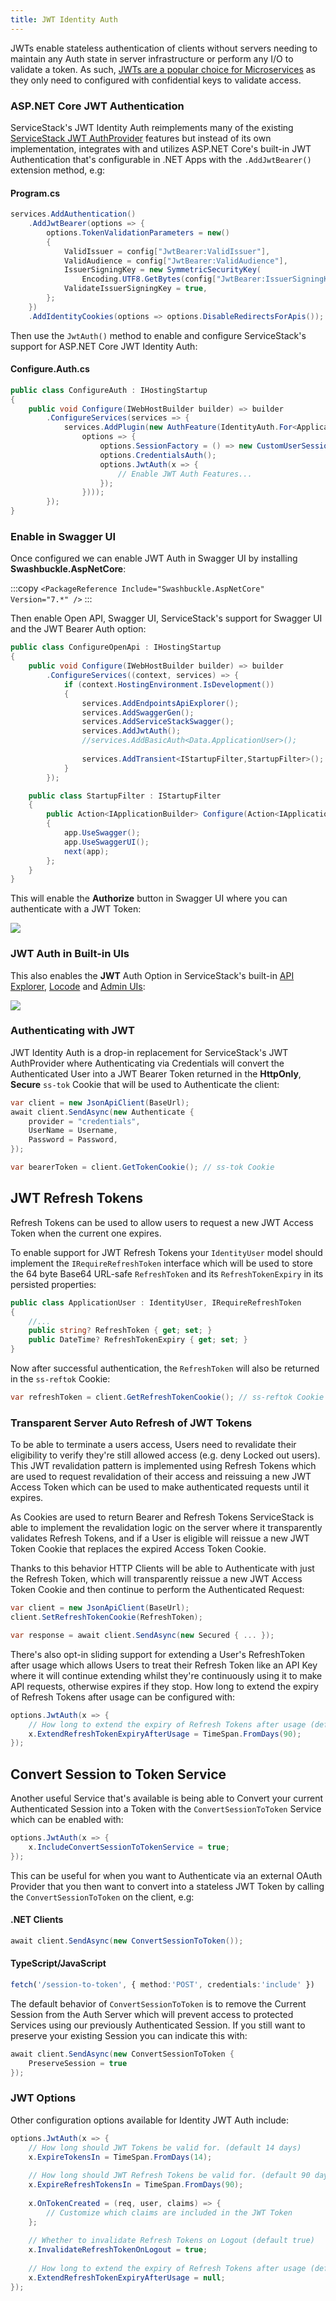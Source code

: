 ```yaml
---
title: JWT Identity Auth
---
```


JWTs enable stateless authentication of clients without servers needing to maintain any Auth state in server infrastructure
or perform any I/O to validate a token. As such,
[JWTs are a popular choice for Microservices](/auth/jwt-authprovider#stateless-auth-microservices)
as they only need to configured with confidential keys to validate access.

### ASP.NET Core JWT Authentication

ServiceStack's JWT Identity Auth reimplements many of the existing [ServiceStack JWT AuthProvider](/auth/jwt-authprovider)
features but instead of its own implementation, integrates with and utilizes ASP.NET Core's built-in JWT Authentication that's
configurable in .NET Apps with the `.AddJwtBearer()` extension method, e.g:

#### Program.cs

```csharp
services.AddAuthentication()
    .AddJwtBearer(options => {
        options.TokenValidationParameters = new()
        {
            ValidIssuer = config["JwtBearer:ValidIssuer"],
            ValidAudience = config["JwtBearer:ValidAudience"],
            IssuerSigningKey = new SymmetricSecurityKey(
                Encoding.UTF8.GetBytes(config["JwtBearer:IssuerSigningKey"]!)),
            ValidateIssuerSigningKey = true,
        };
    })
    .AddIdentityCookies(options => options.DisableRedirectsForApis());
```

Then use the `JwtAuth()` method to enable and configure ServiceStack's support for ASP.NET Core JWT Identity Auth: 

#### Configure.Auth.cs

```csharp
public class ConfigureAuth : IHostingStartup
{
    public void Configure(IWebHostBuilder builder) => builder
        .ConfigureServices(services => {
            services.AddPlugin(new AuthFeature(IdentityAuth.For<ApplicationUser>(
                options => {
                    options.SessionFactory = () => new CustomUserSession();
                    options.CredentialsAuth();
                    options.JwtAuth(x => {
                        // Enable JWT Auth Features...
                    });
                })));
        });
}
```

### Enable in Swagger UI

Once configured we can enable JWT Auth in Swagger UI by installing **Swashbuckle.AspNetCore**:

:::copy
`<PackageReference Include="Swashbuckle.AspNetCore" Version="7.*" />`
:::

Then enable Open API, Swagger UI, ServiceStack's support for Swagger UI and the JWT Bearer Auth option:

```csharp
public class ConfigureOpenApi : IHostingStartup
{
    public void Configure(IWebHostBuilder builder) => builder
        .ConfigureServices((context, services) => {
            if (context.HostingEnvironment.IsDevelopment())
            {
                services.AddEndpointsApiExplorer();
                services.AddSwaggerGen();
                services.AddServiceStackSwagger();
                services.AddJwtAuth();
                //services.AddBasicAuth<Data.ApplicationUser>();
            
                services.AddTransient<IStartupFilter,StartupFilter>();
            }
        });

    public class StartupFilter : IStartupFilter
    {
        public Action<IApplicationBuilder> Configure(Action<IApplicationBuilder> next) => app =>
        {
            app.UseSwagger();
            app.UseSwaggerUI();
            next(app);
        };
    }
}
```

This will enable the **Authorize** button in Swagger UI where you can authenticate with a JWT Token:

![](/img/pages/auth/identity/jwt-swagger-ui.png)

### JWT Auth in Built-in UIs

This also enables the **JWT** Auth Option in ServiceStack's built-in 
[API Explorer](/api-explorer), 
[Locode](/locode/) and 
[Admin UIs](/admin-ui):

<img class="shadow p-1" src="/img/pages/auth/identity/jwt-api-explorer.png">

### Authenticating with JWT

JWT Identity Auth is a drop-in replacement for ServiceStack's JWT AuthProvider where Authenticating via Credentials
will convert the Authenticated User into a JWT Bearer Token returned in the **HttpOnly**, **Secure** `ss-tok` Cookie
that will be used to Authenticate the client:

```csharp
var client = new JsonApiClient(BaseUrl);
await client.SendAsync(new Authenticate {
    provider = "credentials",
    UserName = Username,
    Password = Password,
});

var bearerToken = client.GetTokenCookie(); // ss-tok Cookie
```

## JWT Refresh Tokens

Refresh Tokens can be used to allow users to request a new JWT Access Token when the current one expires.

To enable support for JWT Refresh Tokens your `IdentityUser` model should implement the `IRequireRefreshToken` interface
which will be used to store the 64 byte Base64 URL-safe `RefreshToken` and its `RefreshTokenExpiry` in its persisted properties:

```csharp
public class ApplicationUser : IdentityUser, IRequireRefreshToken
{
    //...
    public string? RefreshToken { get; set; }
    public DateTime? RefreshTokenExpiry { get; set; }
}
```

Now after successful authentication, the `RefreshToken` will also be returned in the `ss-reftok` Cookie:

```csharp
var refreshToken = client.GetRefreshTokenCookie(); // ss-reftok Cookie
```

### Transparent Server Auto Refresh of JWT Tokens

To be able to terminate a users access, Users need to revalidate their eligibility to verify they're still allowed access 
(e.g. deny Locked out users). This JWT revalidation pattern is implemented using Refresh Tokens which are used to request 
revalidation of their access and reissuing a new JWT Access Token which can be used to make authenticated requests until it expires.

As Cookies are used to return Bearer and Refresh Tokens ServiceStack is able to implement the revalidation logic on the 
server where it transparently validates Refresh Tokens, and if a User is eligible will reissue a new JWT Token Cookie that
replaces the expired Access Token Cookie.

Thanks to this behavior HTTP Clients will be able to Authenticate with just the Refresh Token, which will transparently
reissue a new JWT Access Token Cookie and then continue to perform the Authenticated Request:

```csharp
var client = new JsonApiClient(BaseUrl);
client.SetRefreshTokenCookie(RefreshToken);

var response = await client.SendAsync(new Secured { ... });
```

There's also opt-in sliding support for extending a User's RefreshToken after usage which allows Users to treat 
their Refresh Token like an API Key where it will continue extending whilst they're continuously using it to make API requests, 
otherwise expires if they stop. How long to extend the expiry of Refresh Tokens after usage can be configured with:

```csharp
options.JwtAuth(x => {
    // How long to extend the expiry of Refresh Tokens after usage (default None)
    x.ExtendRefreshTokenExpiryAfterUsage = TimeSpan.FromDays(90);
});
```

## Convert Session to Token Service

Another useful Service that's available is being able to Convert your current Authenticated Session into a Token
with the `ConvertSessionToToken` Service which can be enabled with:

```csharp
options.JwtAuth(x => {
    x.IncludeConvertSessionToTokenService = true;
});
```

This can be useful for when you want to Authenticate via an external OAuth Provider that you then want to convert into a stateless 
JWT Token by calling the `ConvertSessionToToken` on the client, e.g:

#### .NET Clients

```csharp
await client.SendAsync(new ConvertSessionToToken());
```

#### TypeScript/JavaScript

```ts
fetch('/session-to-token', { method:'POST', credentials:'include' })
```

The default behavior of `ConvertSessionToToken` is to remove the Current Session from the Auth Server which will prevent 
access to protected Services using our previously Authenticated Session. If you still want to preserve your existing Session 
you can indicate this with:

```csharp
await client.SendAsync(new ConvertSessionToToken { 
    PreserveSession = true 
});
```

### JWT Options

Other configuration options available for Identity JWT Auth include:

```csharp
options.JwtAuth(x => {
    // How long should JWT Tokens be valid for. (default 14 days)
    x.ExpireTokensIn = TimeSpan.FromDays(14);
    
    // How long should JWT Refresh Tokens be valid for. (default 90 days)
    x.ExpireRefreshTokensIn = TimeSpan.FromDays(90);
    
    x.OnTokenCreated = (req, user, claims) => {
        // Customize which claims are included in the JWT Token
    };
    
    // Whether to invalidate Refresh Tokens on Logout (default true)
    x.InvalidateRefreshTokenOnLogout = true;
    
    // How long to extend the expiry of Refresh Tokens after usage (default None)
    x.ExtendRefreshTokenExpiryAfterUsage = null;
});
```
